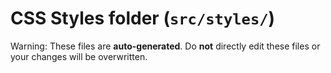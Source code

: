 # CSS Styles folder (`src/styles/`)

Warning: These files are **auto-generated**. Do **not** directly edit these files or your changes will be overwritten.